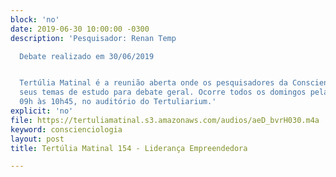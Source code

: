 ```yaml
---
block: 'no'
date: 2019-06-30 10:00:00 -0300
description: 'Pesquisador: Renan Temp

  Debate realizado em 30/06/2019


  Tertúlia Matinal é a reunião aberta onde os pesquisadores da Conscienciologia apresentam
  seus temas de estudo para debate geral. Ocorre todos os domingos pela manhã, das
  09h às 10h45, no auditório do Tertuliarium.'
explicit: 'no'
file: https://tertuliamatinal.s3.amazonaws.com/audios/aeD_bvrH030.m4a
keyword: conscienciologia
layout: post
title: Tertúlia Matinal 154 - Liderança Empreendedora

---
```

